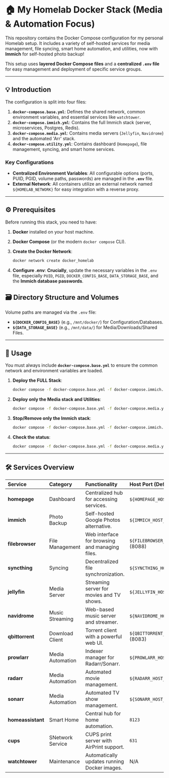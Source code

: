 # 🏠 My Homelab Docker Stack (Media & Automation Focus)

This repository contains the Docker Compose configuration for my personal Homelab setup. It includes a variety of self-hosted services for media management, file syncing, smart home automation, and utilities, now with **Immich** for self-hosted photo backup!

This setup uses **layered Docker Compose files** and a **centralized `.env` file** for easy management and deployment of specific service groups.

---

## 💡 Introduction

The configuration is split into four files:
1.  **`docker-compose.base.yml`**: Defines the shared network, common environment variables, and essential services like `watchtower`.
2.  **`docker-compose.immich.yml`**: Contains the full Immich stack (server, microservices, Postgres, Redis).
3.  **`docker-compose.media.yml`**: Contains media servers (`Jellyfin`, `Navidrome`) and the automated 'Arr' stack.
4.  **`docker-compose.utility.yml`**: Contains dashboard (`Homepage`), file management, syncing, and smart home services.

### Key Configurations
* **Centralized Environment Variables**: All configurable options (ports, PUID, PGID, volume paths, passwords) are managed in the **`.env`** file.
* **External Network**: All containers utilize an external network named `${HOMELAB_NETWORK}` for easy integration with a reverse proxy.

---

## ⚙️ Prerequisites

Before running this stack, you need to have:
1.  **Docker** installed on your host machine.
2.  **Docker Compose** (or the modern `docker compose` CLI).
3.  **Create the Docker Network**:

    ```bash
    docker network create docker_homelab
    ```

4.  **Configure .env**: **Crucially**, update the necessary variables in the `.env` file, especially `PUID`, `PGID`, `DOCKER_CONFIG_BASE`, `DATA_STORAGE_BASE`, and the **Immich database passwords**.

## 🗃️ Directory Structure and Volumes

Volume paths are managed via the `.env` file:
* **`${DOCKER_CONFIG_BASE}`** (e.g., `/mnt/docker/`) for Configuration/Databases.
* **`${DATA_STORAGE_BASE}`** (e.g., `/mnt/data/`) for Media/Downloads/Shared Files.

---

## 🚀 Usage

You must always include **`docker-compose.base.yml`** to ensure the common network and environment variables are loaded.

1.  **Deploy the FULL Stack**:

    ```bash
    docker compose -f docker-compose.base.yml -f docker-compose.immich.yml -f docker-compose.media.yml -f docker-compose.utility.yml up -d
    ```

2.  **Deploy only the Media stack and Utilities**:

    ```bash
    docker compose -f docker-compose.base.yml -f docker-compose.media.yml -f docker-compose.utility.yml up -d
    ```

3.  **Stop/Remove only the Immich stack**:

    ```bash
    docker compose -f docker-compose.base.yml -f docker-compose.immich.yml down
    ```

4.  **Check the status**:

    ```bash
    docker compose -f docker-compose.base.yml -f docker-compose.media.yml ps
    ```
---

## 🛠️ Services Overview

| Service | Category | Functionality | Host Port (Default) |
| :--- | :--- | :--- | :--- |
| **homepage** | Dashboard | Centralized hub for accessing services. | `${HOMEPAGE_HOST_PORT}` (8080) |
| **immich** | Photo Backup | Self-hosted Google Photos alternative. | `${IMMICH_HOST_PORT}` (2283) |
| **filebrowser** | File Management | Web interface for browsing and managing files. | `${FILEBROWSER_HOST_PORT}` (8088) |
| **syncthing** | Syncing | Decentralized file synchronization. | `${SYNCTHING_HOST_PORT}` (8384) |
| **jellyfin** | Media Server | Streaming server for movies and TV shows. | `${JELLYFIN_HOST_PORT}` (8096) |
| **navidrome** | Music Streaming | Web-based music server and streamer. | `${NAVIDROME_HOST_PORT}` (4533) |
| **qbittorrent** | Download Client | Torrent client with a powerful web UI. | `${QBITTORRENT_HOST_PORT_WEBUI}` (8083) |
| **prowlarr** | Media Automation | Indexer manager for Radarr/Sonarr. | `${PROWLARR_HOST_PORT}` (9696) |
| **radarr** | Media Automation | Automated movie management. | `${RADARR_HOST_PORT}` (7878) |
| **sonarr** | Media Automation | Automated TV show management. | `${SONARR_HOST_PORT}` (8989) |
| **homeassistant**| Smart Home | Central hub for home automation. | `8123` |
| **cups**| SNetwork Service | CUPS print server with AirPrint support. | `631` |
| **watchtower** | Maintenance | Automatically updates running Docker images. | N/A |
